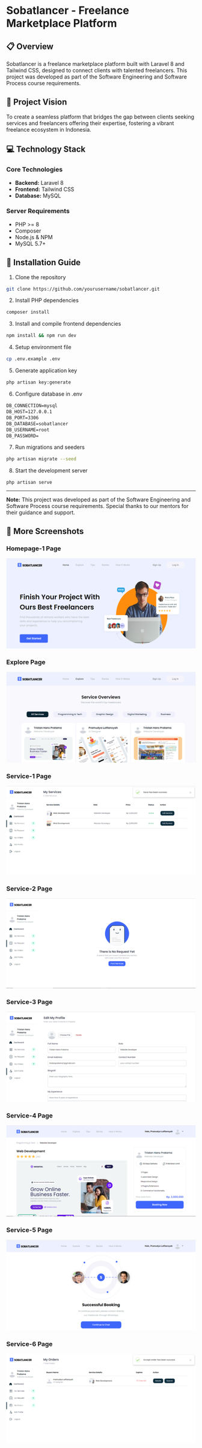 # Sobatlancer - Freelance Marketplace Platform

## 📋 Overview
Sobatlancer is a freelance marketplace platform built with Laravel 8 and Tailwind CSS, designed to connect clients with talented freelancers. This project was developed as part of the Software Engineering and Software Process course requirements.

## 🎯 Project Vision
To create a seamless platform that bridges the gap between clients seeking services and freelancers offering their expertise, fostering a vibrant freelance ecosystem in Indonesia.


## 💻 Technology Stack

### Core Technologies
- **Backend:** Laravel 8
- **Frontend:** Tailwind CSS
- **Database:** MySQL
### Server Requirements
- PHP >= 8
- Composer
- Node.js & NPM
- MySQL 5.7+

## 🚀 Installation Guide

1. Clone the repository
```bash
git clone https://github.com/yourusername/sobatlancer.git
```

2. Install PHP dependencies
```bash
composer install
```

3. Install and compile frontend dependencies
```bash
npm install && npm run dev
```

4. Setup environment file
```bash
cp .env.example .env
```

5. Generate application key
```bash
php artisan key:generate
```

6. Configure database in .env
```
DB_CONNECTION=mysql
DB_HOST=127.0.0.1
DB_PORT=3306
DB_DATABASE=sobatlancer
DB_USERNAME=root
DB_PASSWORD=
```

7. Run migrations and seeders
```bash
php artisan migrate --seed
```

8. Start the development server
```bash
php artisan serve
```

---
**Note:** This project was developed as part of the Software Engineering and Software Process course requirements. Special thanks to our mentors for their guidance and support.


## 📸 More Screenshots
### Homepage-1 Page
![Homepage-1 Page](SS/sobatlancer-1.png)
### Explore Page
![Explore Page](SS/sobatlancer-2.png)
### Service-1 Page
![Service-1 Page](SS/sobatlancer-3.png)
### Service-2 Page
![Service-2 Page](SS/sobatlancer-4.png)
### Service-3 Page
![Service-3 Page](SS/sobatlancer-5.png)
### Service-4 Page
![Service-4 Page](SS/sobatlancer-6.png)
### Service-5 Page
![Service-5 Page](SS/sobatlancer-7.png)
### Service-6 Page
![Service-6 Page](SS/sobatlancer-8.png)